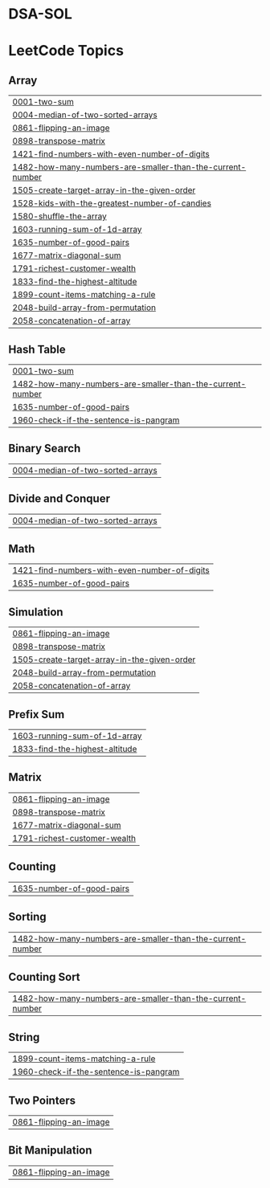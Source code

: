 # DSA-SOL
<!---LeetCode Topics Start-->
# LeetCode Topics
## Array
|  |
| ------- |
| [0001-two-sum](https://github.com/Iamfaizanshaikh/DSA-SOL/tree/master/0001-two-sum) |
| [0004-median-of-two-sorted-arrays](https://github.com/Iamfaizanshaikh/DSA-SOL/tree/master/0004-median-of-two-sorted-arrays) |
| [0861-flipping-an-image](https://github.com/Iamfaizanshaikh/DSA-SOL/tree/master/0861-flipping-an-image) |
| [0898-transpose-matrix](https://github.com/Iamfaizanshaikh/DSA-SOL/tree/master/0898-transpose-matrix) |
| [1421-find-numbers-with-even-number-of-digits](https://github.com/Iamfaizanshaikh/DSA-SOL/tree/master/1421-find-numbers-with-even-number-of-digits) |
| [1482-how-many-numbers-are-smaller-than-the-current-number](https://github.com/Iamfaizanshaikh/DSA-SOL/tree/master/1482-how-many-numbers-are-smaller-than-the-current-number) |
| [1505-create-target-array-in-the-given-order](https://github.com/Iamfaizanshaikh/DSA-SOL/tree/master/1505-create-target-array-in-the-given-order) |
| [1528-kids-with-the-greatest-number-of-candies](https://github.com/Iamfaizanshaikh/DSA-SOL/tree/master/1528-kids-with-the-greatest-number-of-candies) |
| [1580-shuffle-the-array](https://github.com/Iamfaizanshaikh/DSA-SOL/tree/master/1580-shuffle-the-array) |
| [1603-running-sum-of-1d-array](https://github.com/Iamfaizanshaikh/DSA-SOL/tree/master/1603-running-sum-of-1d-array) |
| [1635-number-of-good-pairs](https://github.com/Iamfaizanshaikh/DSA-SOL/tree/master/1635-number-of-good-pairs) |
| [1677-matrix-diagonal-sum](https://github.com/Iamfaizanshaikh/DSA-SOL/tree/master/1677-matrix-diagonal-sum) |
| [1791-richest-customer-wealth](https://github.com/Iamfaizanshaikh/DSA-SOL/tree/master/1791-richest-customer-wealth) |
| [1833-find-the-highest-altitude](https://github.com/Iamfaizanshaikh/DSA-SOL/tree/master/1833-find-the-highest-altitude) |
| [1899-count-items-matching-a-rule](https://github.com/Iamfaizanshaikh/DSA-SOL/tree/master/1899-count-items-matching-a-rule) |
| [2048-build-array-from-permutation](https://github.com/Iamfaizanshaikh/DSA-SOL/tree/master/2048-build-array-from-permutation) |
| [2058-concatenation-of-array](https://github.com/Iamfaizanshaikh/DSA-SOL/tree/master/2058-concatenation-of-array) |
## Hash Table
|  |
| ------- |
| [0001-two-sum](https://github.com/Iamfaizanshaikh/DSA-SOL/tree/master/0001-two-sum) |
| [1482-how-many-numbers-are-smaller-than-the-current-number](https://github.com/Iamfaizanshaikh/DSA-SOL/tree/master/1482-how-many-numbers-are-smaller-than-the-current-number) |
| [1635-number-of-good-pairs](https://github.com/Iamfaizanshaikh/DSA-SOL/tree/master/1635-number-of-good-pairs) |
| [1960-check-if-the-sentence-is-pangram](https://github.com/Iamfaizanshaikh/DSA-SOL/tree/master/1960-check-if-the-sentence-is-pangram) |
## Binary Search
|  |
| ------- |
| [0004-median-of-two-sorted-arrays](https://github.com/Iamfaizanshaikh/DSA-SOL/tree/master/0004-median-of-two-sorted-arrays) |
## Divide and Conquer
|  |
| ------- |
| [0004-median-of-two-sorted-arrays](https://github.com/Iamfaizanshaikh/DSA-SOL/tree/master/0004-median-of-two-sorted-arrays) |
## Math
|  |
| ------- |
| [1421-find-numbers-with-even-number-of-digits](https://github.com/Iamfaizanshaikh/DSA-SOL/tree/master/1421-find-numbers-with-even-number-of-digits) |
| [1635-number-of-good-pairs](https://github.com/Iamfaizanshaikh/DSA-SOL/tree/master/1635-number-of-good-pairs) |
## Simulation
|  |
| ------- |
| [0861-flipping-an-image](https://github.com/Iamfaizanshaikh/DSA-SOL/tree/master/0861-flipping-an-image) |
| [0898-transpose-matrix](https://github.com/Iamfaizanshaikh/DSA-SOL/tree/master/0898-transpose-matrix) |
| [1505-create-target-array-in-the-given-order](https://github.com/Iamfaizanshaikh/DSA-SOL/tree/master/1505-create-target-array-in-the-given-order) |
| [2048-build-array-from-permutation](https://github.com/Iamfaizanshaikh/DSA-SOL/tree/master/2048-build-array-from-permutation) |
| [2058-concatenation-of-array](https://github.com/Iamfaizanshaikh/DSA-SOL/tree/master/2058-concatenation-of-array) |
## Prefix Sum
|  |
| ------- |
| [1603-running-sum-of-1d-array](https://github.com/Iamfaizanshaikh/DSA-SOL/tree/master/1603-running-sum-of-1d-array) |
| [1833-find-the-highest-altitude](https://github.com/Iamfaizanshaikh/DSA-SOL/tree/master/1833-find-the-highest-altitude) |
## Matrix
|  |
| ------- |
| [0861-flipping-an-image](https://github.com/Iamfaizanshaikh/DSA-SOL/tree/master/0861-flipping-an-image) |
| [0898-transpose-matrix](https://github.com/Iamfaizanshaikh/DSA-SOL/tree/master/0898-transpose-matrix) |
| [1677-matrix-diagonal-sum](https://github.com/Iamfaizanshaikh/DSA-SOL/tree/master/1677-matrix-diagonal-sum) |
| [1791-richest-customer-wealth](https://github.com/Iamfaizanshaikh/DSA-SOL/tree/master/1791-richest-customer-wealth) |
## Counting
|  |
| ------- |
| [1635-number-of-good-pairs](https://github.com/Iamfaizanshaikh/DSA-SOL/tree/master/1635-number-of-good-pairs) |
## Sorting
|  |
| ------- |
| [1482-how-many-numbers-are-smaller-than-the-current-number](https://github.com/Iamfaizanshaikh/DSA-SOL/tree/master/1482-how-many-numbers-are-smaller-than-the-current-number) |
## Counting Sort
|  |
| ------- |
| [1482-how-many-numbers-are-smaller-than-the-current-number](https://github.com/Iamfaizanshaikh/DSA-SOL/tree/master/1482-how-many-numbers-are-smaller-than-the-current-number) |
## String
|  |
| ------- |
| [1899-count-items-matching-a-rule](https://github.com/Iamfaizanshaikh/DSA-SOL/tree/master/1899-count-items-matching-a-rule) |
| [1960-check-if-the-sentence-is-pangram](https://github.com/Iamfaizanshaikh/DSA-SOL/tree/master/1960-check-if-the-sentence-is-pangram) |
## Two Pointers
|  |
| ------- |
| [0861-flipping-an-image](https://github.com/Iamfaizanshaikh/DSA-SOL/tree/master/0861-flipping-an-image) |
## Bit Manipulation
|  |
| ------- |
| [0861-flipping-an-image](https://github.com/Iamfaizanshaikh/DSA-SOL/tree/master/0861-flipping-an-image) |
<!---LeetCode Topics End-->